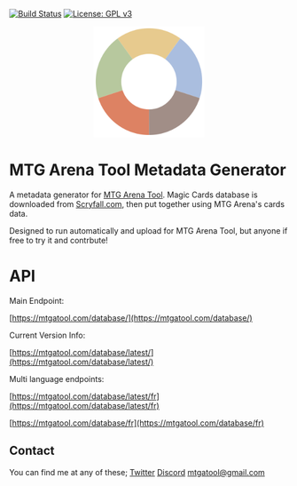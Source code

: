 [![Build Status](https://travis-ci.org/Manuel-777/MTG-Arena-Tool-Metadata.svg?branch=master)](https://travis-ci.org/Manuel-777/MTG-Arena-Tool-Metadata)
[![License: GPL v3](https://img.shields.io/badge/License-GPLv3-blue.svg)](https://www.gnu.org/licenses/gpl-3.0)

<p align="center">
  <img width="200" height="200" src="https://github.com/Manuel-777/MTG-Arena-Tool-Metadata/raw/master/icon.png"><br>
  <b><h1>MTG Arena Tool Metadata Generator</h1></b>
</p>


A metadata generator for [MTG Arena Tool](https://github.com/Manuel-777/MTG-Arena-Tool).
Magic Cards database is downloaded from [Scryfall.com](http://scryfall.com), then put together using MTG Arena's cards data.

Designed to run automatically and upload for MTG Arena Tool, but anyone if free to try it and contrbute!


# API

Main Endpoint:

[https://mtgatool.com/database/](https://mtgatool.com/database/)

Current Version Info:

[https://mtgatool.com/database/latest/](https://mtgatool.com/database/latest/)

Multi language endpoints:

[https://mtgatool.com/database/latest/fr](https://mtgatool.com/database/latest/fr)

[https://mtgatool.com/database/fr](https://mtgatool.com/database/fr)



## Contact
You can find me at any of these;
[Twitter](https://twitter.com/MEtchegaray7)
[Discord](https://discord.gg/K9bPkJy)
[mtgatool@gmail.com](mailto:mtgatool@gmail.com)
